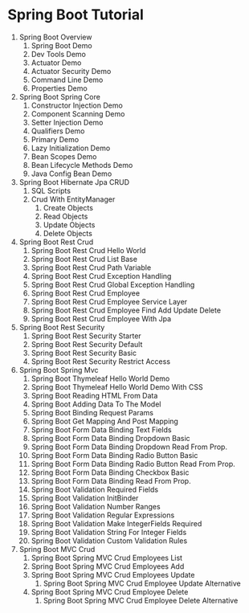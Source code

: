 # Spring Boot Tutorial

1. Spring Boot Overview
   1. Spring Boot Demo
   2. Dev Tools Demo
   3. Actuator Demo
   4. Actuator Security Demo
   5. Command Line Demo
   6. Properties Demo
2. Spring Boot Spring Core
   1. Constructor Injection Demo
   2. Component Scanning Demo
   3. Setter Injection Demo
   4. Qualifiers Demo
   5. Primary Demo
   6. Lazy Initialization Demo
   7. Bean Scopes Demo
   8. Bean Lifecycle Methods Demo
   9. Java Config Bean Demo
3. Spring Boot Hibernate Jpa CRUD
   1. SQL Scripts
   2. Crud With EntityManager
      1. Create Objects
      2. Read Objects
      3. Update Objects
      4. Delete Objects
4. Spring Boot Rest Crud
   1. Spring Boot Rest Crud Hello World
   2. Spring Boot Rest Crud List Base
   3. Spring Boot Rest Crud Path Variable
   4. Spring Boot Rest Crud Exception Handling
   5. Spring Boot Rest Crud Global Exception Handling
   6. Spring Boot Rest Crud Employee
   7. Spring Boot Rest Crud Employee Service Layer
   8. Spring Boot Rest Crud Employee Find Add Update Delete
   9. Spring Boot Rest Crud Employee With Jpa
5. Spring Boot Rest Security
   1. Spring Boot Rest Security Starter
   2. Spring Boot Rest Security Default
   3. Spring Boot Rest Security Basic
   4. Spring Boot Rest Security Restrict Access
6. Spring Boot Spring Mvc
   1. Spring Boot Thymeleaf Hello World Demo
   2. Spring Boot Thymeleaf Hello World Demo With CSS
   3. Spring Boot Reading HTML From Data
   4. Spring Boot Adding Data To The Model
   5. Spring Boot Binding Request Params
   6. Spring Boot Get Mapping And Post Mapping
   7. Spring Boot Form Data Binding Text Fields
   8. Spring Boot Form Data Binding Dropdown Basic
   9. Spring Boot Form Data Binding Dropdown Read From Prop.
   10. Spring Boot Form Data Binding Radio Button Basic
   11. Spring Boot Form Data Binding Radio Button Read From Prop.
   12. Spring Boot Form Data Binding Checkbox Basic
   13. Spring Boot Form Data Binding Read From Prop.
   14. Spring Boot Validation Required Fields
   15. Spring Boot Validation InitBinder
   16. Spring Boot Validation Number Ranges
   17. Spring Boot Validation Regular Expressions
   18. Spring Boot Validation Make IntegerFields Required
   19. Spring Boot Validation String For Integer Fields
   20. Spring Boot Validation Custom Validation Rules
7. Spring Boot MVC Crud
   1. Spring Boot Spring MVC Crud Employees List
   2. Spring Boot Spring MVC Crud Employees Add
   3. Spring Boot Spring MVC Crud Employees Update
      1. Spring Boot Spring MVC Crud Employee Update Alternative
   4. Spring Boot Spring MVC Crud Employee Delete
      1. Spring Boot Spring MVC Crud Employee Delete Alternative

